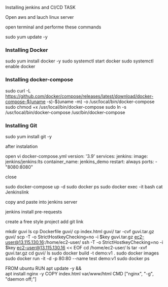 Installing jenkins and CI/CD TASK

Open aws and lauch linux server

open terminal
and performe these commands

sudo yum update -y

### Installing Docker ###
sudo yum install docker -y
sudo systemctl start docker
sudo systemctl enable docker

### Installing docker-compose ###
sudo curl -L https://github.com/docker/compose/releases/latest/download/docker-compose-$(uname -s)-$(uname -m) -o /usr/local/bin/docker-compose
sudo chmod +x /usr/local/bin/docker-compose
sudo ln -s /usr/local/bin/docker-compose /usr/bin/docker-compose
### Installing Git ###
sudo yum install git -y
 
 after instalation
 
open vi docker-compose.yml
version: '3.9'
services:
  jenkins:
    image: jenkins/jenkins:lts
    container_name: jenkins_demo
    restart: always
    ports:
    - "8080:8080"
    
close

sudo docker-compose up -d
sudo docker ps
sudo docker exec -it <imagename> bash
cat Jenkinslink

copy and paste into jenkins server

jenkins install pre-requests

create a free style project
add git link

mkdir guvi
ls
cp Dockerfile guvi/
cp index.html guvi/
tar -cvf guvi.tar.gz guvi/
scp -T -o StrictHostkeyChecking=no -i $key guvi.tar.gz ec2-user@13.115.130.16:/home/ec2-user/
ssh -T -o StrictHostkeyChecking=no -i $key ec2-user@13.115.130.16 << EOF
cd /home/ec2-user/
ls
tar -xvf guvi.tar.gz
cd guvi/
ls
sudo docker build -t demo:v1 .
sudo docker images
sudo docker run -it -d -p 80:80 --name test demo:v1
sudo docker ps

FROM ubuntu
RUN apt update -y && \
    apt install nginx -y
COPY index.html var/www/html
CMD ["nginx", "-g", "daemon off;"]
